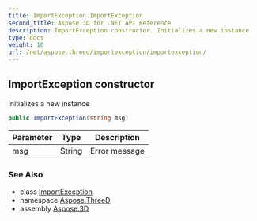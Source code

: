 ```yaml
---
title: ImportException.ImportException
second_title: Aspose.3D for .NET API Reference
description: ImportException constructor. Initializes a new instance
type: docs
weight: 10
url: /net/aspose.threed/importexception/importexception/
---
```

## ImportException constructor

Initializes a new instance

```csharp
public ImportException(string msg)
```

| Parameter | Type | Description |
| --- | --- | --- |
| msg | String | Error message |

### See Also

* class [ImportException](../)
* namespace [Aspose.ThreeD](../../importexception/)
* assembly [Aspose.3D](../../../)


